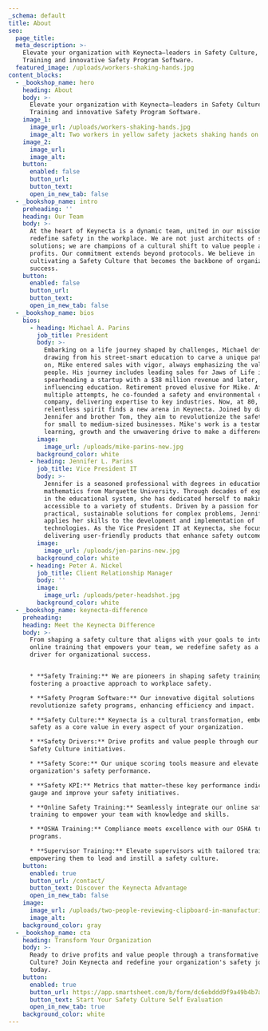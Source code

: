 ```yaml
---
_schema: default
title: About
seo:
  page_title:
  meta_description: >-
    Elevate your organization with Keynecta—leaders in Safety Culture, Safety
    Training and innovative Safety Program Software.
  featured_image: /uploads/workers-shaking-hands.jpg
content_blocks:
  - _bookshop_name: hero
    heading: About
    body: >-
      Elevate your organization with Keynecta—leaders in Safety Culture, Safety
      Training and innovative Safety Program Software.
    image_1:
      image_url: /uploads/workers-shaking-hands.jpg
      image_alt: Two workers in yellow safety jackets shaking hands on a jobsite
    image_2:
      image_url:
      image_alt:
    button:
      enabled: false
      button_url:
      button_text:
      open_in_new_tab: false
  - _bookshop_name: intro
    preheading: ''
    heading: Our Team
    body: >-
      At the heart of Keynecta is a dynamic team, united in our mission to
      redefine safety in the workplace. We are not just architects of safety
      solutions; we are champions of a cultural shift to value people and drive
      profits. Our commitment extends beyond protocols. We believe in
      cultivating a Safety Culture that becomes the backbone of organizational
      success.
    button:
      enabled: false
      button_url:
      button_text:
      open_in_new_tab: false
  - _bookshop_name: bios
    bios:
      - heading: Michael A. Parins
        job_title: President
        body: >-
          Embarking on a life journey shaped by challenges, Michael defied odds,
          drawing from his street-smart education to carve a unique path. Early
          on, Mike entered sales with vigor, always emphasizing the value of
          people. His journey includes leading sales for Jaws of Life in Iowa,
          spearheading a startup with a $38 million revenue and later,
          influencing education. Retirement proved elusive for Mike. After
          multiple attempts, he co-founded a safety and environmental consulting
          company, delivering expertise to key industries. Now, at 80, Mike's
          relentless spirit finds a new arena in Keynecta. Joined by daughter
          Jennifer and brother Tom, they aim to revolutionize the safety culture
          for small to medium-sized businesses. Mike's work is a testament to
          learning, growth and the unwavering drive to make a difference.
        image:
          image_url: /uploads/mike-parins-new.jpg
        background_color: white
      - heading: Jennifer L. Parins
        job_title: Vice President IT
        body: >-
          Jennifer is a seasoned professional with degrees in education and
          mathematics from Marquette University. Through decades of experience
          in the educational system, she has dedicated herself to making math
          accessible to a variety of students. Driven by a passion for creating
          practical, sustainable solutions for complex problems, Jennifer
          applies her skills to the development and implementation of
          technologies. As the Vice President IT at Keynecta, she focuses on
          delivering user-friendly products that enhance safety outcomes.
        image:
          image_url: /uploads/jen-parins-new.jpg
        background_color: white
      - heading: Peter A. Nickel
        job_title: Client Relationship Manager
        body: ''
        image:
          image_url: /uploads/peter-headshot.jpg
        background_color: white
  - _bookshop_name: keynecta-difference
    preheading:
    heading: Meet the Keynecta Difference
    body: >-
      From shaping a safety culture that aligns with your goals to integrating
      online training that empowers your team, we redefine safety as a strategic
      driver for organizational success.


      * **Safety Training:** We are pioneers in shaping safety training and
      fostering a proactive approach to workplace safety.

      * **Safety Program Software:** Our innovative digital solutions
      revolutionize safety programs, enhancing efficiency and impact.

      * **Safety Culture:** Keynecta is a cultural transformation, embedding
      safety as a core value in every aspect of your organization.

      * **Safety Drivers:** Drive profits and value people through our strategic
      Safety Culture initiatives.

      * **Safety Score:** Our unique scoring tools measure and elevate your
      organization's safety performance.

      * **Safety KPI:** Metrics that matter—these key performance indicators
      gauge and improve your safety initiatives.

      * **Online Safety Training:** Seamlessly integrate our online safety
      training to empower your team with knowledge and skills.

      * **OSHA Training:** Compliance meets excellence with our OSHA training
      programs.

      * **Supervisor Training:** Elevate supervisors with tailored training,
      empowering them to lead and instill a safety culture.
    button:
      enabled: true
      button_url: /contact/
      button_text: Discover the Keynecta Advantage
      open_in_new_tab: false
    image:
      image_url: /uploads/two-people-reviewing-clipboard-in-manufacturing-environment.jpg
      image_alt:
    background_color: gray
  - _bookshop_name: cta
    heading: Transform Your Organization
    body: >-
      Ready to drive profits and value people through a transformative Safety
      Culture? Join Keynecta and redefine your organization's safety journey
      today.
    button:
      enabled: true
      button_url: https://app.smartsheet.com/b/form/dc6ebddd9f9a49b4b7a87e7d705fa150
      button_text: Start Your Safety Culture Self Evaluation
      open_in_new_tab: true
    background_color: white
---
```

